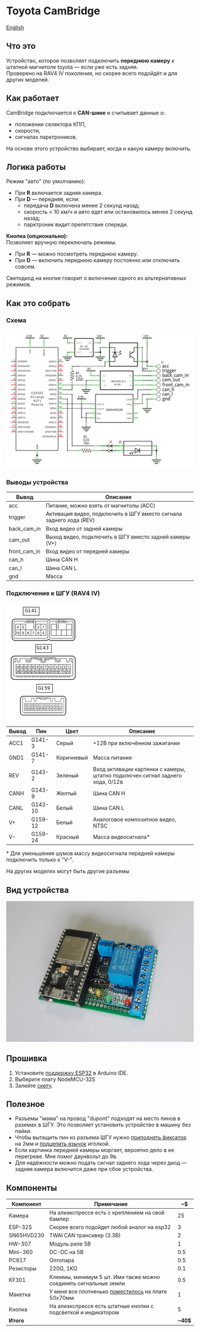 # Toyota CamBridge
[English](README.md)

## Что это
Устройство, которое позволяет подключить **переднюю камеру** к штатной магнитоле toyota — если уже есть задняя.  
Проверено на RAV4 IV поколения, но скорее всего подойдёт и для других моделей.

## Как работает
CamBridge подключается к **CAN-шине** и считывает данные о:
- положении селектора КПП,
- скорости,
- сигналах парктроников.

На основе этого устройство выбирает, когда и какую камеру включить.

## Логика работы
Режим "авто" (по умолчанию):
- При **R** включается задняя камера.
- При **D** — передняя, если:
	- передача **D** включена менее 2 секунд назад;
	- скорость < 10 км/ч и авто едет или остановилось менее 2 секунд назад;
	- парктроник видит препятствие спереди.

**Кнопка (опционально):**  
Позволяет вручную переключать режимы.
- При **R** — можно посмотреть переднюю камеру.
- При **D** — включить переднюю камеру постоянно или отключить совсем.

Светодиод на кнопке говорит о включении одного из альтернативных режимов.

## Как это собрать

### Схема
![схема](images/schematic.png)

### Выводы устройства
| Вывод        | Описание                                                            |
|--------------|---------------------------------------------------------------------|
| acc          | Питание, можно взять от магнитолы (ACC)                             |
| trigger      | Активация видео, подключить в ШГУ вместо сигнала заднего хода (REV) |
| back_cam_in  | Вход видео от задней камеры                                         |
| cam_out      | Выход видео, подключить в ШГУ вместо задней камеры (V+)             |
| front_cam_in | Вход видео от передней камеры                                       |
| can_h        | Шина CAN H                                                          |
| can_l        | Шина CAN L                                                          |
| gnd          | Масса                                                               |

### Подключение к ШГУ (RAV4 IV)

![шгу](images/hu_terminals.png)

| Вывод | Пин     | Цвет       | Описание                                                                      |
|-------|---------|------------|-------------------------------------------------------------------------------|
| ACC1  | G141-3  | Серый      | +12В при включённом зажигании                                                 |
| GND1  | G141-7  | Коричневый | Масса питания                                                                 |
| REV   | G143-2  | Зеленый    | Вход активации картинки с камеры, штатно подключен сигнал заднего хода, 0/12в |
| CANH  | G143-9  | Желтый     | Шина CAN H                                                                    |
| CANL  | G143-10 | Белый      | Шина CAN L                                                                    |
| V+    | G159-12 | Белый      | Аналоговое композитное видео, NTSC                                            |
| V-    | G159-24 | Красный    | Масса видеосигнала*                                                           |

\* Для уменьшения шумов массу видеосигнала передней камеры подключить только к "V-".

На других моделях могут быть другие разъемы

## Вид устройства
![устройство](images/device.jpg)

## Прошивка
1. Установите [поддержку ESP32](https://docs.espressif.com/projects/arduino-esp32/en/latest/installing.html) в Arduino IDE.
2. Выберите плату NodeMCU-32S
3. Залейте [скетч](toyota-cambridge.ino).

## Полезное
- Разъемы "мама" на провод "dupont" подходят на место пинов в раземах в ШГУ. Это позволяет установить устройство в машину без пайки.
- Чтобы вытащить пин из разъема ШГУ нужно [приподнять фиксатор](images/conn-unlock.jpg) на 2мм и [подцепить язычок](images/conn-pins.jpg) иголкой.
- Если картинка передней камеры моргает, вероятно дело в ее перегреве. Мне помог даунвольт до 9в.
- Для надёжности можно подать сигнал заднего хода через диод — задняя камера включится даже при сбое устройства.

## Компоненты
| Компонент  | Примечание                                                                | ~$       |
|------------|---------------------------------------------------------------------------|----------|
| Камера     | На алиэкспрессе есть с креплением на свой бампер                          | 25       |
| ESP-32S    | Скорее всего подойдет любой аналог на esp32                               | 3        |
| SN65HVD230 | TWAI CAN трансивер (3.3В)                                                 | 2        |
| HW-307     | Модуль реле 5В                                                            | 1        |
| Mini-360   | DC-DC на 5В                                                               | 0.5      |
| PC817      | Оптопара                                                                  | 0.5      |
| Резисторы  | 220Ω, 1KΩ                                                                 | 0.1      |
| KF301      | Клеммы, минимум 5 шт. Ими также можно соединять сигнальные земли          | 0.5      |
| Макетка    | У меня все плотненько [поместилось](images/in-place.jpg) на плате 50x70мм | 1        |
| Кнопка     | На алиэкспрессе есть штатные кнопки с подсветкой и индикатором            | 5        |
| **Итого**  |                                                                           | **~40$** |